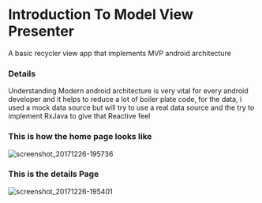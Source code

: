 # Introduction To Model View Presenter
A basic recycler view app that implements MVP android architecture

### Details
Understanding Modern android architecture is very vital for every android developer and it helps to reduce a lot of boiler plate
code, for the data, i used a mock data source but will try to use a real data source and the try to implement RxJava to give that Reactive 
feel

### This is how the home page looks like 

![screenshot_20171226-195736](https://user-images.githubusercontent.com/24932953/34363047-c35aa022-ea78-11e7-9c2f-f5df0970763c.png)


### This is the details Page

![screenshot_20171226-195401](https://user-images.githubusercontent.com/24932953/34363054-e2514670-ea78-11e7-9218-f61418a7b26b.png)






